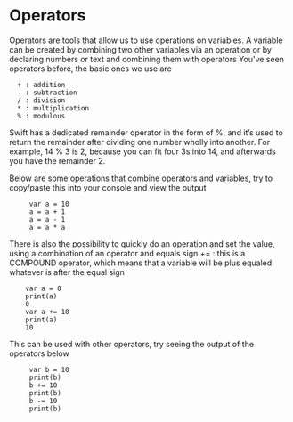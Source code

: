 # Operators
 
  Operators are tools that allow us to use operations on variables. A variable can be created by combining two other variables via an operation or by
 declaring numbers or text and combining them with operators
 You've seen operators before, the basic ones we use are
     
      + : addition
      - : subtraction
      / : division
      * : multiplication
      % : modulous

Swift has a dedicated remainder operator in the form of %, and it’s used to return the remainder after dividing one number wholly into another. For example, 14 % 3 is 2, because you can fit four 3s into 14, and afterwards you have the remainder 2.
 
 Below are some operations that combine operators and variables, try to copy/paste this into your console and view the output
     
         var a = 10
         a = a + 1
         a = a - 1
         a = a * a
 
 There is also the possibility to quickly do an operation and set the value, using a combination of an operator and equals sign
 += : this is a COMPOUND operator, which means that a variable will be plus equaled whatever is after the equal sign
  
        var a = 0
        print(a)
        0
        var a += 10
        print(a)
        10
         
 This can be used with other operators, try seeing the output of the operators below
 
         var b = 10
         print(b)
         b += 10
         print(b)
         b -= 10
         print(b)
 
